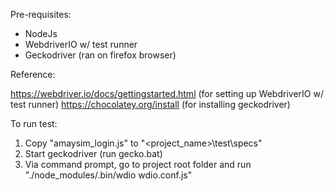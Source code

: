 Pre-requisites:
- NodeJs
- WebdriverIO w/ test runner
- Geckodriver (ran on firefox browser)

Reference:

https://webdriver.io/docs/gettingstarted.html (for setting up WebdriverIO w/ test runner)
https://chocolatey.org/install (for installing geckodriver)

To run test:
1. Copy "amaysim_login.js" to "<project_name>\test\specs"
2. Start geckodriver (run gecko.bat)
3. Via command prompt, go to project root folder and run "./node_modules/.bin/wdio wdio.conf.js"
